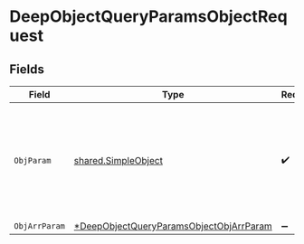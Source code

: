 # DeepObjectQueryParamsObjectRequest


## Fields

| Field                                                                                                        | Type                                                                                                         | Required                                                                                                     | Description                                                                                                  |
| ------------------------------------------------------------------------------------------------------------ | ------------------------------------------------------------------------------------------------------------ | ------------------------------------------------------------------------------------------------------------ | ------------------------------------------------------------------------------------------------------------ |
| `ObjParam`                                                                                                   | [shared.SimpleObject](../../models/shared/simpleobject.md)                                                   | :heavy_check_mark:                                                                                           | A simple object that uses all our supported primitive types and enums and has optional properties.           |
| `ObjArrParam`                                                                                                | [*DeepObjectQueryParamsObjectObjArrParam](../../models/operations/deepobjectqueryparamsobjectobjarrparam.md) | :heavy_minus_sign:                                                                                           | N/A                                                                                                          |